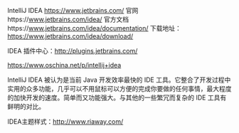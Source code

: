 IntelliJ IDEA
https://www.jetbrains.com/
官网https://www.jetbrains.com/idea/
官方文档https://www.jetbrains.com/idea/documentation/
下载地址：https://www.jetbrains.com/idea/download/

IDEA 插件中心：http://plugins.jetbrains.com/

https://www.oschina.net/p/intellij+idea

IntelliJ IDEA 被认为是当前 Java 开发效率最快的 IDE 工具。它整合了开发过程中实用的众多功能，几乎可以不用鼠标可以方便的完成你要做的任何事情，最大程度的加快开发的速度。简单而又功能强大。与其他的一些繁冗而复杂的 IDE 工具有鲜明的对比。



IDEA主题样式：http://www.riaway.com/







